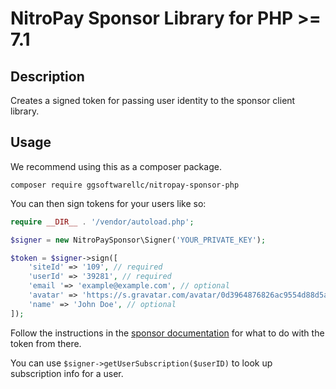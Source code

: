 # NitroPay Sponsor Library for PHP >= 7.1

## Description

Creates a signed token for passing user identity to the sponsor client library.

## Usage

We recommend using this as a composer package.

`composer require ggsoftwarellc/nitropay-sponsor-php`

You can then sign tokens for your users like so:

```php
require __DIR__ . '/vendor/autoload.php';

$signer = new NitroPaySponsor\Signer('YOUR_PRIVATE_KEY');

$token = $signer->sign([
    'siteId' => '109', // required
    'userId' => '39281', // required
    'email '=> 'example@example.com', // optional
    'avatar' => 'https://s.gravatar.com/avatar/0d3964876826ac9554d88d5a51ea87a2?s=80', // optional
    'name' => 'John Doe', // optional
]);
```

Follow the instructions in the [sponsor documentation](https://docs.nitropay.com/sponsor) for what to do with the token from there.

You can use `$signer->getUserSubscription($userID)` to look up subscription info for a user.
